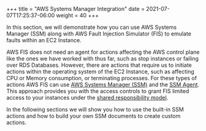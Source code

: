 +++
title = "AWS Systems Manager Integration"
date =  2021-07-07T17:25:37-06:00
weight = 40
+++

In this section, we will demonstrate how you can use AWS Systems Manager (SSM) along with AWS Fault Injection Simulator (FIS) to emulate faults within an EC2 Instance.

AWS FIS does not need an agent for actions affecting the AWS control plane like the ones we have worked with thus far, such as stop instances or failing over RDS Databases. However, there are actions that require us to initiate actions within the operating system of the EC2 Instance, such as affecting CPU or Memory consumption, or terminating processes. For these types of actions AWS FIS can use [AWS Systems Manager (SSM)](https://docs.aws.amazon.com/systems-manager/latest/userguide/what-is-systems-manager.html) and the [SSM Agent](https://docs.aws.amazon.com/systems-manager/latest/userguide/ssm-agent.html). This approach provides you with the access controls to grant FIS limited access to your instances under the [shared responsibility model](https://aws.amazon.com/compliance/shared-responsibility-model/).

In the following sections we will show you how to use the built-in SSM actions and how to build your own SSM documents to create custom actions.
